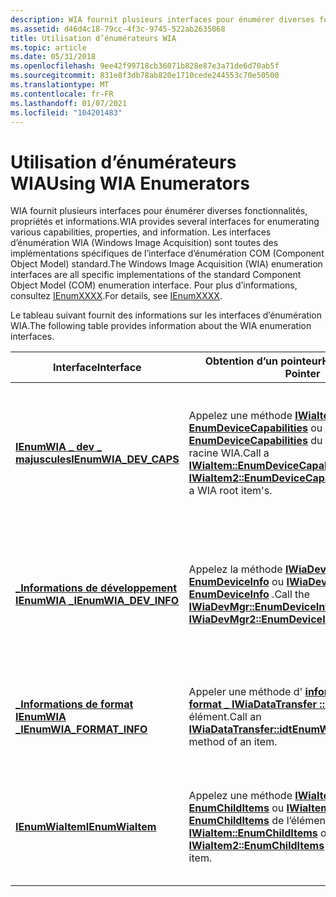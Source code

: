 ```yaml
---
description: WIA fournit plusieurs interfaces pour énumérer diverses fonctionnalités, propriétés et informations.
ms.assetid: d46d4c18-79cc-4f3c-9745-522ab2635068
title: Utilisation d’énumérateurs WIA
ms.topic: article
ms.date: 05/31/2018
ms.openlocfilehash: 9ee42f99718cb36071b828e87e3a71de6d70ab5f
ms.sourcegitcommit: 831e8f3db78ab820e1710cede244553c70e50500
ms.translationtype: MT
ms.contentlocale: fr-FR
ms.lasthandoff: 01/07/2021
ms.locfileid: "104201483"
---
```

# <a name="using-wia-enumerators"></a><span data-ttu-id="6f12b-103">Utilisation d’énumérateurs WIA</span><span class="sxs-lookup"><span data-stu-id="6f12b-103">Using WIA Enumerators</span></span>

<span data-ttu-id="6f12b-104">WIA fournit plusieurs interfaces pour énumérer diverses fonctionnalités, propriétés et informations.</span><span class="sxs-lookup"><span data-stu-id="6f12b-104">WIA provides several interfaces for enumerating various capabilities, properties, and information.</span></span> <span data-ttu-id="6f12b-105">Les interfaces d’énumération WIA (Windows Image Acquisition) sont toutes des implémentations spécifiques de l’interface d’énumération COM (Component Object Model) standard.</span><span class="sxs-lookup"><span data-stu-id="6f12b-105">The Windows Image Acquisition (WIA) enumeration interfaces are all specific implementations of the standard Component Object Model (COM) enumeration interface.</span></span> <span data-ttu-id="6f12b-106">Pour plus d’informations, consultez [IEnumXXXX](/previous-versions//ms680089(v=vs.85)).</span><span class="sxs-lookup"><span data-stu-id="6f12b-106">For details, see [IEnumXXXX](/previous-versions//ms680089(v=vs.85)).</span></span>

<span data-ttu-id="6f12b-107">Le tableau suivant fournit des informations sur les interfaces d’énumération WIA.</span><span class="sxs-lookup"><span data-stu-id="6f12b-107">The following table provides information about the WIA enumeration interfaces.</span></span> 

| <span data-ttu-id="6f12b-108">Interface</span><span class="sxs-lookup"><span data-stu-id="6f12b-108">Interface</span></span>                                                   | <span data-ttu-id="6f12b-109">Obtention d’un pointeur</span><span class="sxs-lookup"><span data-stu-id="6f12b-109">How to Obtain a Pointer</span></span>                                                                                                                                                                                    | <span data-ttu-id="6f12b-110">Utilisation</span><span class="sxs-lookup"><span data-stu-id="6f12b-110">Used For</span></span>                                                                                                                             |
|-------------------------------------------------------------|------------------------------------------------------------------------------------------------------------------------------------------------------------------------------------------------------------|--------------------------------------------------------------------------------------------------------------------------------------|
| [<span data-ttu-id="6f12b-111">**IEnumWIA \_ dev \_ majuscules**</span><span class="sxs-lookup"><span data-stu-id="6f12b-111">**IEnumWIA\_DEV\_CAPS**</span></span>](/windows/desktop/api/wia_xp/nn-wia_xp-ienumwia_dev_caps)       | <span data-ttu-id="6f12b-112">Appelez une méthode [**IWiaItem :: EnumDeviceCapabilities**](/windows/desktop/api/wia_xp/nf-wia_xp-iwiaitem-enumdevicecapabilities) ou [**IWiaItem2 :: EnumDeviceCapabilities**](-wia-iwiaitem2-enumdevicecapabilities.md) du d’un élément racine WIA.</span><span class="sxs-lookup"><span data-stu-id="6f12b-112">Call a [**IWiaItem::EnumDeviceCapabilities**](/windows/desktop/api/wia_xp/nf-wia_xp-iwiaitem-enumdevicecapabilities) or [**IWiaItem2::EnumDeviceCapabilities**](-wia-iwiaitem2-enumdevicecapabilities.md) method of a WIA root item's.</span></span> | <span data-ttu-id="6f12b-113">Énumère les fonctionnalités d’un périphérique matériel WIA, telles que les commandes d’appareil et les événements.</span><span class="sxs-lookup"><span data-stu-id="6f12b-113">Enumerates the capabilities of a WIA hardware device, such as device commands and events.</span></span>                                            |
| [<span data-ttu-id="6f12b-114">**\_Informations de développement IEnumWIA \_**</span><span class="sxs-lookup"><span data-stu-id="6f12b-114">**IEnumWIA\_DEV\_INFO**</span></span>](/windows/desktop/api/wia_xp/nn-wia_xp-ienumwia_dev_info)       | <span data-ttu-id="6f12b-115">Appelez la méthode [**IWiaDevMgr :: EnumDeviceInfo**](/windows/desktop/api/wia_xp/nf-wia_xp-iwiadevmgr-enumdeviceinfo) ou [**IWiaDevMgr2 :: EnumDeviceInfo**](-wia-iwiadevmgr2-enumdeviceinfo.md) .</span><span class="sxs-lookup"><span data-stu-id="6f12b-115">Call the [**IWiaDevMgr::EnumDeviceInfo**](/windows/desktop/api/wia_xp/nf-wia_xp-iwiadevmgr-enumdeviceinfo) or [**IWiaDevMgr2::EnumDeviceInfo**](-wia-iwiadevmgr2-enumdeviceinfo.md) method.</span></span>                                            | <span data-ttu-id="6f12b-116">Énumère les appareils WIA disponibles et fournit des pointeurs vers leurs interfaces [**IWiaPropertyStorage**](/windows/desktop/api/wia_xp/nn-wia_xp-iwiapropertystorage) .</span><span class="sxs-lookup"><span data-stu-id="6f12b-116">Enumerates available WIA devices, and provides pointers to their [**IWiaPropertyStorage**](/windows/desktop/api/wia_xp/nn-wia_xp-iwiapropertystorage) interfaces.</span></span> |
| [<span data-ttu-id="6f12b-117">**\_Informations de format IEnumWIA \_**</span><span class="sxs-lookup"><span data-stu-id="6f12b-117">**IEnumWIA\_FORMAT\_INFO**</span></span>](/windows/desktop/api/wia_xp/nn-wia_xp-ienumwia_format_info) | <span data-ttu-id="6f12b-118">Appeler une méthode d' [**informations de \_ format \_ IWiaDataTransfer :: idtEnumWIA**](/windows/desktop/api/wia_xp/nf-wia_xp-iwiadatatransfer-idtenumwia_format_info) d’un élément.</span><span class="sxs-lookup"><span data-stu-id="6f12b-118">Call an [**IWiaDataTransfer::idtEnumWIA\_FORMAT\_INFO**](/windows/desktop/api/wia_xp/nf-wia_xp-iwiadatatransfer-idtenumwia_format_info) method of an item.</span></span>                                                                              | <span data-ttu-id="6f12b-119">Énumère toutes les informations de format d’image fournies par un élément WIA.</span><span class="sxs-lookup"><span data-stu-id="6f12b-119">Enumerates all image format information that a WIA item provides.</span></span>                                                                    |
| [<span data-ttu-id="6f12b-120">**IEnumWiaItem**</span><span class="sxs-lookup"><span data-stu-id="6f12b-120">**IEnumWiaItem**</span></span>](/windows/desktop/api/wia_xp/nn-wia_xp-ienumwiaitem)                   | <span data-ttu-id="6f12b-121">Appelez une méthode [**IWiaItem :: EnumChildItems**](/windows/desktop/api/wia_xp/nf-wia_xp-iwiaitem-enumchilditems) ou [**IWiaItem2 :: EnumChildItems**](-wia-iwiaitem2-enumchilditems.md) de l’élément WIA.</span><span class="sxs-lookup"><span data-stu-id="6f12b-121">Call a [**IWiaItem::EnumChildItems**](/windows/desktop/api/wia_xp/nf-wia_xp-iwiaitem-enumchilditems) or [**IWiaItem2::EnumChildItems**](-wia-iwiaitem2-enumchilditems.md) method of WIA item.</span></span>                                          | <span data-ttu-id="6f12b-122">Énumère les éléments enfants d’un élément WIA qui représente soit un appareil, soit un dossier.</span><span class="sxs-lookup"><span data-stu-id="6f12b-122">Enumerates the child items of a WIA item that represents either a device or a folder.</span></span>                                                |



 

 

 

